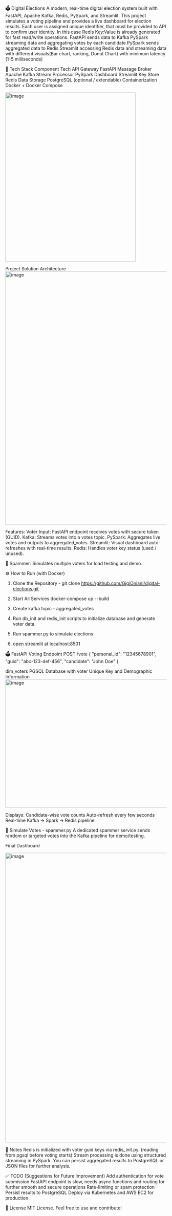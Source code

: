 🗳️ Digital Elections
A modern, real-time digital election system built with FastAPI, Apache Kafka, Redis, PySpark, and Streamlit. 
This project simulates a voting pipeline and provides a live dashboard for election results.
Each user is assigned unique identifier, that must be provided to API to confirm user identity. In this case Redis Key:Value is already generated for fast read/write operations.
FastAPI sends data to Kafka 
PySpark streaming data and aggregating votes by each candidate
PySpark sends aggregated data to Redis 
Streamlit accessing Redis data and streaming data with different visuals(Bar chart, ranking, Donut Chart) with minimum latency (1-5 milliseconds)

🔧 Tech Stack
Component	Tech
API Gateway	FastAPI
Message Broker	Apache Kafka
Stream Processor PySpark
Dashboard	Streamlit
Key Store	Redis
Data Storage	PostgreSQL (optional / extendable)
Containerization	Docker + Docker Compose

<img width="407" height="528" alt="image" src="https://github.com/user-attachments/assets/336b2df8-2339-4f82-b89b-1d4098b6a8e4" />


Project Solution Architecture
<img width="1425" height="791" alt="image" src="https://github.com/user-attachments/assets/25c82055-e6b9-45ea-b6c0-1c9c3cb05f82" />


Features:
Voter Input: FastAPI endpoint receives votes with secure token (GUID).
Kafka: Streams votes into a votes topic.
PySpark: Aggregates live votes and outputs to aggregated_votes.
Streamlit: Visual dashboard auto-refreshes with real-time results.
Redis: Handles voter key status (used / unused).

🤖 Spammer: Simulates multiple voters for load testing and demo.

⚙️ How to Run (with Docker)
1. Clone the Repository - git clone https://github.com/GigiOniani/digital-elections.git
2. Start All Services
docker-compose up --build 

3. Create kafka topic - aggregated_votes

4. Run db_init and redis_init scripts to initialize database and generate voter data.

5. Run spammer.py to simulate elections

6. open streamlit at localhost:8501



🗳️ FastAPI Voting Endpoint
POST /vote
{
  "personal_id": "12345678901",
  "guid": "abc-123-def-456",
  "candidate": "John Doe"
}





dim_voters PGSQL Database with voter Unique Key and Demographic Information
<img width="1425" height="401" alt="image" src="https://github.com/user-attachments/assets/fb2242e3-672f-4dc6-96ce-dfc1f2b10161" />














Displays:
Candidate-wise vote counts
Auto-refresh every few seconds
Real-time Kafka → Spark → Redis pipeline

🧪 Simulate Votes - spammer.py
A dedicated spammer service sends random or targeted votes into the Kafka pipeline for demo/testing.





Final Dashboard 

<img width="1804" height="905" alt="image" src="https://github.com/user-attachments/assets/0e8da0c1-5b9b-422d-a1e2-e396b7c05450" />






📌 Notes
Redis is initialized with voter guid keys via redis_init.py. (reading from pgsql before voting starts)
Stream processing is done using structured streaming in PySpark.
You can persist aggregated results to PostgreSQL or JSON files for further analysis.

✅ TODO (Suggestions for Future Improvement)
 Add authentication for vote submission
 FastAPI endpoint is slow, needs async functions and routing for further smooth and secure operations
 Rate-limiting or spam protection
 Persist results to PostgreSQL
 Deploy via Kubernetes and AWS EC2 for production


📄 License
MIT License.
Feel free to use and contribute!

